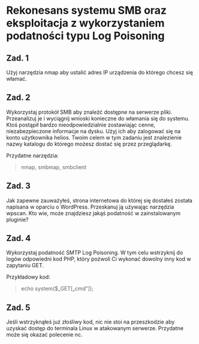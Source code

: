 # Rekonesans systemu SMB oraz eksploitacja z wykorzystaniem podatności typu Log Poisoning

## Zad. 1
Użyj narzędzia nmap aby ustalić adres IP urządzenia do którego chcesz się włamać.

## Zad. 2
Wykorzystaj protokół SMB aby znaleźć dostępne na serwerze pliki. Przeanalizuj je i wyciągnij wnioski konieczne do włamania się do systemu. Ktoś postąpił bardzo nieodpowiedzialnie zostawiając cenne, niezabezpieczone informacje na dysku. Użyj ich aby zalogować się na konto użytkownika helios.
Twoim celem w tym zadaniu jest znalezienie nazwy katalogu do którego możesz dostać się przez przeglądarkę.

Przydatne narzędzia:  
> nmap, smbmap, smbclient

## Zad. 3
Jak zapewne zauważyłeś, strona internetowa do której się dostałeś została napisana w oparciu o WordPress. Przeskanuj ją używając narzędzia wpscan. Kto wie, może znajdziesz jakąś podatność w zainstalowanym pluginie?

## Zad. 4
Wykorzystaj podatność SMTP Log Poisoning. W tym celu wstrzyknij do logów odpowiedni kod PHP, który pozwoli Ci wykonać dowolny inny kod w zapytaniu GET.

Przykładowy kod:  
> echo system($_GET[„cmd”]);

## Zad. 5
Jeśli wstrzyknąłeś już złośliwy kod, nic nie stoi na przeszkodzie aby uzyskać dostęp do terminala Linux w atakowanym serwerze. Przydatne może się okazać polecenie nc.
